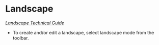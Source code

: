 # Landscape

*[Landscape Technical Guide](https://docs.unrealengine.com/5.0/en-US/landscape-technical-guide-in-unreal-engine/)*

- To create and/or edit a landscape, select landscape mode from the toolbar.